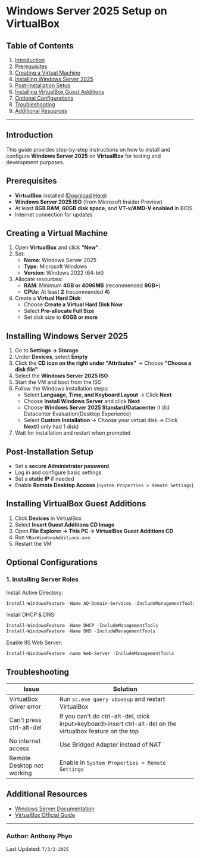 # Windows Server 2025 Setup on VirtualBox

## Table of Contents
1. [Introduction](#introduction)
2. [Prerequisites](#prerequisites)
3. [Creating a Virtual Machine](#creating-a-virtual-machine)
4. [Installing Windows Server 2025](#installing-windows-server-2025)
5. [Post-Installation Setup](#post-installation-setup)
6. [Installing VirtualBox Guest Additions](#installing-virtualbox-guest-additions)
7. [Optional Configurations](#optional-configurations)
8. [Troubleshooting](#troubleshooting)
9. [Additional Resources](#additional-resources)

---

## Introduction
This guide provides step-by-step instructions on how to install and configure **Windows Server 2025** on **VirtualBox** for testing and development purposes.

## Prerequisites
- **VirtualBox** installed ([Download Here](https://www.virtualbox.org/))
- **Windows Server 2025 ISO** (from Microsoft Insider Preview)
- At least **8GB RAM**, **60GB disk space**, and **VT-x/AMD-V enabled** in BIOS
- Internet connection for updates

## Creating a Virtual Machine
1. Open **VirtualBox** and click **"New"**.
2. Set:
   - **Name**: Windows Server 2025
   - **Type**: Microsoft Windows
   - **Version**: Windows 2022 (64-bit)
3. Allocate resources:
   - **RAM**: Minimum **4GB or 4096MB** (recommended **8GB+**)
   - **CPUs**: At least **2** (recommended **4**)
4. Create a **Virtual Hard Disk**:
   - Choose **Create a Virtual Hard Disk Now**
   - Select **Pre-allocate Full Size**
   - Set disk size to **60GB or more**

## Installing Windows Server 2025
1. Go to **Settings → Storage**
2. Under **Devices**, select **Empty**
3. Click the **CD icon on the right under "Attributes"** → Choose **"Choose a disk file"**
4. Select the **Windows Server 2025 ISO**
5. Start the VM and boot from the ISO
6. Follow the Windows installation steps:
   - Select **Language, Time, and Keyboard Layout** → Click **Next**
   - Choose **Install Windows Server** and click **Next**
   - Choose **Windows Server 2025 Standard/Datacenter** (I did Datacenter Evaluation(Desktop Experience)
   - Select **Custom Installation** → Choose your virtual disk → Click **Next**(I only had 1 disk)
7. Wait for installation and restart when prompted

## Post-Installation Setup
- Set a **secure Administrator password**
- Log in and configure basic settings
- Set a **static IP** if needed
- Enable **Remote Desktop Access** (`System Properties > Remote Settings`)

## Installing VirtualBox Guest Additions
1. Click **Devices** in VirtualBox
2. Select **Insert Guest Additions CD Image**
3. Open **File Explorer → This PC → VirtualBox Guest Additions CD**
4. Run `VBoxWindowsAdditions.exe`
5. Restart the VM

## Optional Configurations
### 1. Installing Server Roles
Install Active Directory:
```powershell
Install-WindowsFeature -Name AD-Domain-Services -IncludeManagementTools
```
Install DHCP & DNS:
```powershell
Install-WindowsFeature -Name DHCP -IncludeManagementTools
Install-WindowsFeature -Name DNS -IncludeManagementTools
```
Enable IIS Web Server:
```powershell
Install-WindowsFeature -name Web-Server -IncludeManagementTools
```

## Troubleshooting
| Issue | Solution |
|--------|------------|
| VirtualBox driver error | Run `sc.exe query vboxsup` and restart VirtualBox |
| Can't press ctrl-alt-del | If you can't do ctrl-alt-del, click input>keyboard>insert ctrl-alt-del on the virtualbox feature on the top|
| No internet access | Use Bridged Adapter instead of NAT |
| Remote Desktop not working | Enable in `System Properties > Remote Settings` |

## Additional Resources
- [Windows Server Documentation](https://learn.microsoft.com/en-us/windows-server/)
- [VirtualBox Official Guide](https://www.virtualbox.org/wiki/Documentation)

---

### Author: Anthony Phyo
Last Updated: `7/3/2-2025`

